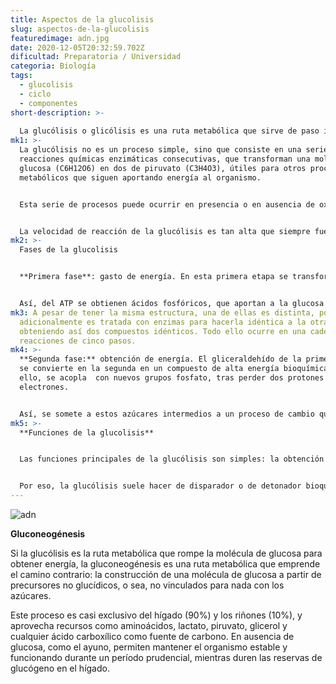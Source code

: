 ```yaml
---
title: Aspectos de la glucolisis
slug: aspectos-de-la-glucolisis
featuredimage: adn.jpg
date: 2020-12-05T20:32:59.702Z
dificultad: Preparatoria / Universidad
categoria: Biología
tags:
  - glucolisis
  - ciclo
  - componentes
short-description: >-
  
  La glucólisis o glicólisis es una ruta metabólica que sirve de paso inicial para el catabolismo de carbohidratos en los seres vivos. Consiste fundamentalmente en la ruptura de las moléculas de glucosa mediante la oxidación de la molécula de glucosa, obteniendo así cantidades de energía química aprovechable por las células.
mk1: >-
  La glucólisis no es un proceso simple, sino que consiste en una serie de diez
  reacciones químicas enzimáticas consecutivas, que transforman una molécula de
  glucosa (C6H12O6) en dos de piruvato (C3H4O3), útiles para otros procesos
  metabólicos que siguen aportando energía al organismo.


  Esta serie de procesos puede ocurrir en presencia o en ausencia de oxígeno, y se da en el citosol de las células, como parte inicial de la respiración celular. En el caso de las plantas, forma parte del ciclo de Calvin.


  La velocidad de reacción de la glucólisis es tan alta que siempre fue difícil estudiarla. Fue descubierta formalmente en 1940 por Otto Meyerhoff y otro tanto años después por Luis Leloir, aunque todo ello gracias a trabajos previos de finales del siglo XIX.
mk2: >-
  Fases de la glucolisis 


  **Primera fase**: gasto de energía. En esta primera etapa se transforma la molécula de glucosa en dos de gliceraldehído, una molécula de bajo rendimiento energético. Para ello se consumen dos unidades de energía bioquímica (ATP, Adenosín Trifosfato). Sin embargo, en la siguiente fase se duplicará la energía obtenida gracias a esta inversión inicial.


  Así, del ATP se obtienen ácidos fosfóricos, que aportan a la glucosa grupos fosfato, componiendo un azúcar nuevo e inestable. Este azúcar pronto se divide y se obtiene como resultado dos moléculas semejantes, fosfatadas y con tres carbonos.
mk3: A pesar de tener la misma estructura, una de ellas es distinta, por lo que
  adicionalmente es tratada con enzimas para hacerla idéntica a la otra,
  obteniendo así dos compuestos idénticos. Todo ello ocurre en una cadena de
  reacciones de cinco pasos.
mk4: >-
  **Segunda fase:** obtención de energía. El gliceraldehído de la primera fase
  se convierte en la segunda en un compuesto de alta energía bioquímica. Para
  ello, se acopla  con nuevos grupos fosfato, tras perder dos protones y
  electrones.


  Así, se somete a estos azúcares intermedios a un proceso de cambio que va liberando de manera paulatina sus fosfatos, para obtener así cuatro moléculas de ATP (el doble de lo invertido en el paso anterior) y dos moléculas de piruvato, que continuarán su ciclo por su cuenta, ya terminada la glucólisis. Esta segunda fase de reacciones consiste de cinco pasos más.
mk5: >-
  **Funciones de la glucolisis** 


  Las funciones principales de la glucólisis son simples: la obtención de energía bioquímica necesaria para los distintos procesos celulares. Gracias al ATP obtenido de la ruptura de la glucosa, numerosas formas de vida consiguen la energía para subsistir o para disparar procesos químicos mucho más complejos.


  Por eso, la glucólisis suele hacer de disparador o de detonador bioquímico de otros mecanismos mayores, como el ciclo de Calvin o el ciclo de Krebs. Tanto eucariotas como procariotas son practicantes de la glucólisis.
---
```





![adn](/assets/adn2.jpg "adn ")





**Gluconeogénesis**

Si la glucólisis es la ruta metabólica que rompe la molécula de glucosa para obtener energía, la gluconeogénesis es una ruta metabólica que emprende el camino contrario: la construcción de una molécula de glucosa a partir de precursores no glucídicos, o sea, no vinculados para nada con los azúcares.

Este proceso es casi exclusivo del hígado (90%) y los riñones (10%), y aprovecha recursos como aminoácidos, lactato, piruvato, glicerol y cualquier ácido carboxílico como fuente de carbono. En ausencia de glucosa, como el ayuno, permiten mantener el organismo estable y funcionando durante un período prudencial, mientras duren las reservas de glucógeno en el hígado.
